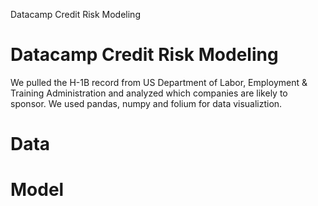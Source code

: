 Datacamp Credit Risk Modeling
# Datacamp Credit Risk Modeling
We pulled the H-1B record from US Department of Labor, Employment &amp; Training Administration and analyzed which companies are likely to sponsor. We used pandas, numpy and folium for data visualiztion.

# Data

# Model



